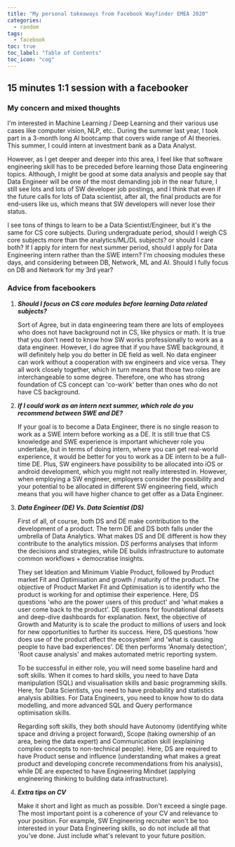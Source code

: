 ```yaml
---
title: "My personal takeaways from Facebook Wayfinder EMEA 2020"
categories:
  - random
tags:
  - facebook
toc: true
toc_label: "Table of Contents"
toc_icon: "cog"
---
```


## 15 minutes 1:1 session with a facebooker

### My concern and mixed thoughts

I'm interested in Machine Learning / Deep Learning and their various use cases like computer vision, NLP, etc.. 
During the summer last year, I took part in a 3-month long AI bootcamp that covers wide range of AI theories. This summer, 
I could intern at investment bank as a Data Analyst.  

However, as I get deeper and deeper into this area, I feel like that software engineering skill has to be preceded 
before learning those Data engineering topics. Although, I might be good at some data analysis and people say that Data Engineer 
will be one of the most demanding job in the near future, I still see lots and lots of SW developer job postings, 
and I think that even if the future calls for lots of Data scientist, after all, 
the final products are for end-users like us, which means that SW developers will never lose their status. 

I see tons of things to learn to be a Data Scientist/Engineer, but it's the same for CS core subjects.
During undergraduate period, should I weigh CS core subjects more than the analytics/ML/DL subjects? or should I care both?
If I apply for intern for next summer period, should I apply for Data Engineering intern rather than the SWE intern?
I'm choosing modules these days, and considering between DB, Network, ML and AI. Should I fully focus on DB and Network for my 3rd year?


### Advice from facebookers 

1. _**Should I focus on CS core modules before learning Data related subjects?**_

    Sort of Agree, but in data engineering team there are lots of employees who does not have background not in CS, 
    like physics or math. It is true that you don't need to know how SW works professionally to work as a data engineer. 
    However, I do agree that if you have SWE background, it will definitely help you do better in DE field as well.
    No data engineer can work without a cooperation with sw engineers and vice versa. 
    They all work closely together, which in turn means that those two roles are interchangeable to some degree.
    Therefore, one who has strong foundation of CS concept can 'co-work' better than ones who do not have CS background. 

2. _**If I could work as an intern next summer, which role do you recommend between SWE and DE?**_
    
    If your goal is to become a Data Engineer, there is no single reason to work as a SWE intern before working as a DE.
    It is still true that CS knowledge and SWE experience is important whichever role you undertake, but in terms of doing intern, 
    where you can get real-world experience, it would be better for you to work as a DE intern to be a full-time DE.
    Plus, SW engineers have possibility to be allocated into iOS or android development, which you might not really interested in.
    However, when employing a SW engineer, employers consider the possibility and your potential to be allocated in different SW engineering field, 
    which means that you will have higher chance to get offer as a Data Engineer.
   
3. _**Data Engineer (DE) Vs. Data Scientist (DS)**_
    
    First of all, of course, both DS and DE make contribution to the development of a product.
    The term DE and DS both falls under the umbrella of Data Analytics.
    What makes DS and DE different is how they contribute to the analytics mission.
    DS performs analyses that inform the decisions and strategies, while DE builds infrastructure to automate common workflows + democratise insights.
    
    They set Ideation and Minimum Viable Product, followed by Product market Fit and Optimisation and growth / maturity of the product.
    The objective of Product Market Fit and Optimisation is to identify who the product is working for and optimise their experience.
    Here, DS questions 'who are the power users of this product' and 'what makes a user come back to the product'.
    DE questions for foundational datasets and deep-dive dashboards for explanation.
    Next, the objective of Growth and Maturity is to scale the product to millions of users and look for new opportunities to further its success.
    Here, DS questions 'how does use of the product affect the ecosystem' and 'what is causing people to have bad experiences'.
    DE then performs 'Anomaly detection', 'Root cause analysis' and makes automated metric reporting system.
    
    To be successful in either role, you will need some baseline hard and soft skills.
    When it comes to hard skills, you need to have Data manipulation (SQL) and visualisation skills and basic programming skills.
    Here, for Data Scientists, you need to have probability and statistics analysis abilities.
    For Data Engineers, you need to know how to do data modelling, and more advanced SQL and Query performance optimisation skills.
    
    Regarding soft skills, they both should have Autonomy (identifying white space and driving a project forward), 
    Scope (taking ownership of an area, being the data expert) and Communication skill (explaining complex concepts to non-technical people).
    Here, DS are required to have Product sense and influence (understanding what makes a great product and developing concrete recommendations from his analysis), 
    while DE are expected to have Engineering Mindset (applying engineering thinking to building data infrastructure).
   
4. _**Extra tips on CV**_
    
    Make it short and light as much as possible. Don't exceed a single page. The most important point is a coherence of your CV and
    relevance to your position. For example, SW Engineering recruiter won't be too interested in your Data Engineering skills, so do not
    include all that you've done. Just include what's relevant to your future position.
    
